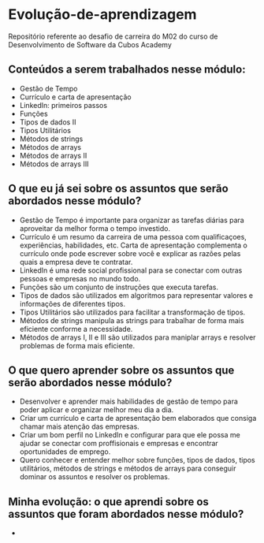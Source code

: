 # Evolução-de-aprendizagem
Repositório referente ao desafio de carreira do M02 do curso de Desenvolvimento de Software da Cubos Academy
## Conteúdos a serem trabalhados nesse módulo:

- Gestão de Tempo
- Currículo e carta de apresentação
- LinkedIn: primeiros passos
- Funções 
- Tipos de dados II
- Tipos Utilitários
- Métodos de strings
- Métodos de arrays
- Métodos de arrays II
- Métodos de arrays III

## O que eu já sei sobre os assuntos que serão abordados nesse módulo?

- Gestão de Tempo é importante para organizar as tarefas diárias para aproveitar da melhor forma o tempo investido.
- Currículo é um resumo da carreira de uma pessoa com qualificaçoes, experiências, habilidades, etc. Carta de apresentação complementa o currículo onde pode escrever sobre você e explicar as razões pelas quais a empresa deve te contratar.
- LinkedIn é uma rede social profissional para se conectar com outras pessoas e empresas no mundo todo.
- Funções são um conjunto de instruções que executa tarefas.
- Tipos de dados são utilizados em algoritmos para representar valores e informações de diferentes tipos.
- Tipos Utilitários são utilizados para facilitar a transformação de tipos.
- Métodos de strings manipula as strings para trabalhar de forma mais eficiente conforme a necessidade.
- Métodos de arrays I, II e III são utilizados para maniplar arrays e resolver problemas de forma mais eficiente.

## O que quero aprender sobre os assuntos que serão abordados nesse módulo?

- Desenvolver e aprender mais habilidades de gestão de tempo para poder aplicar e organizar melhor meu dia a dia.
- Criar um currículo e carta de apresentação bem elaborados que consiga chamar mais atenção das empresas.
- Criar um bom perfil no LinkedIn e configurar para que ele possa me ajudar se conectar com proffisionais e empresas e encontrar oportunidades de emprego.
- Quero conhecer e entender melhor sobre funções, tipos de dados, tipos utilitários, métodos de strings e métodos de arrays para conseguir dominar os assuntos e resolver os problemas.

## Minha evolução: o que aprendi sobre os assuntos que foram abordados nesse módulo?

- 

